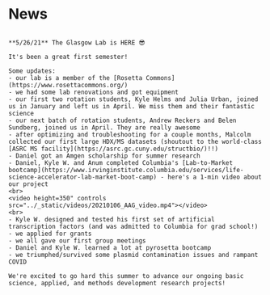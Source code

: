 
<!-- Global site tag (gtag.js) - Google Analytics -->
<script async src="https://www.googletagmanager.com/gtag/js?id=G-YXZFB7HB4L"></script>
<script>
  window.dataLayer = window.dataLayer || [];
  function gtag(){dataLayer.push(arguments);}
  gtag('js', new Date());

  gtag('config', 'G-YXZFB7HB4L');
</script>

# News

```{div} full-width

**5/26/21** The Glasgow Lab is HERE 😎

It's been a great first semester!

Some updates:
- our lab is a member of the [Rosetta Commons](https://www.rosettacommons.org/)
- we had some lab renovations and got equipment
- our first two rotation students, Kyle Helms and Julia Urban, joined us in January and left us in April. We miss them and their fantastic science
- our next batch of rotation students, Andrew Reckers and Belen Sundberg, joined us in April. They are really awesome
- after optimizing and troubleshooting for a couple months, Malcolm collected our first large HDX/MS datasets (shoutout to the world-class [ASRC MS facility](https://asrc.gc.cuny.edu/structbio/)!!)
- Daniel got an Amgen scholarship for summer research
- Daniel, Kyle W. and Anum completed Columbia's [Lab-to-Market bootcamp](https://www.irvinginstitute.columbia.edu/services/life-science-accelerator-lab-market-boot-camp) - here's a 1-min video about our project
<br>
<video height=350" controls src="../_static/videos/20210106_AAG_video.mp4"></video>
<br>
- Kyle W. designed and tested his first set of artificial transcription factors (and was admitted to Columbia for grad school!)
- we applied for grants
- we all gave our first group meetings
- Daniel and Kyle W. learned a lot at pyrosetta bootcamp
- we triumphed/survived some plasmid contamination issues and rampant COVID

We're excited to go hard this summer to advance our ongoing basic science, applied, and methods development research projects!

``` 
